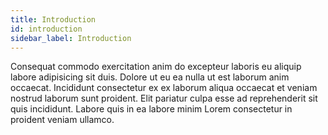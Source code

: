 ```yaml
---
title: Introduction
id: introduction
sidebar_label: Introduction
---
```


Consequat commodo exercitation anim do excepteur laboris eu aliquip labore adipisicing sit duis. Dolore ut eu ea nulla ut est laborum anim occaecat. Incididunt consectetur ex ex laborum aliqua occaecat et veniam nostrud laborum sunt proident. Elit pariatur culpa esse ad reprehenderit sit quis incididunt. Labore quis in ea labore minim Lorem consectetur in proident veniam ullamco.

